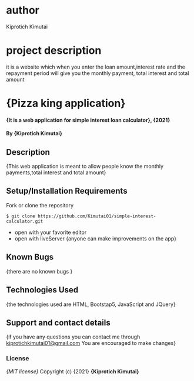 # author
Kiprotich Kimutai
# project description
it is a website which when you enter the loan amount,interest rate and the repayment period will give you the monthly payment, total interest and total amount
# {Pizza king application}
#### {It is a web application for simple interest loan calculator}, {2021}
#### By **{Kiprotich Kimutai}**
## Description
{This web application is meant to allow people know the monthly payments,total interest and total amount}
## Setup/Installation Requirements
 Fork or clone the repository
 ```
$ git clone https://github.com/Kimutai01/simple-interest-calculator.git
 ```
* open with your favorite editor
* open with liveServer
{anyone can make improvements on the app}
## Known Bugs
{there are no known bugs }
## Technologies Used
{the technologies used are HTML, Bootstap5, JavaScript and JQuery}
## Support and contact details
{if you have any questions you can contact me through kiprotichkimutai01@gmail.com
You are encouraged to make changes}
### License
*{MIT license}*
Copyright (c) {2021} **{Kiprotich Kimutai}**
